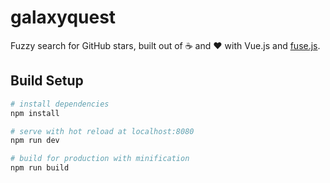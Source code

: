 # galaxyquest

Fuzzy search for GitHub stars, built out of :coffee: and :heart: with Vue.js and [fuse.js](http://fusejs.io/).

## Build Setup

``` bash
# install dependencies
npm install

# serve with hot reload at localhost:8080
npm run dev

# build for production with minification
npm run build
```

